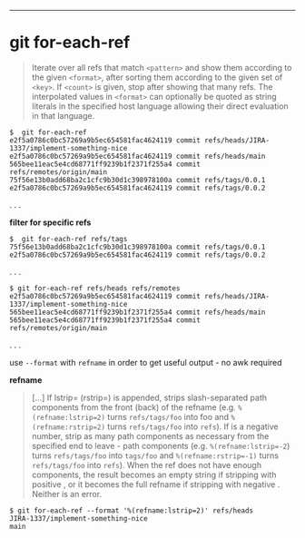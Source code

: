 ---

# git for-each-ref

> Iterate over all refs that match `<pattern>` and show them according to the given `<format>`, after sorting them according to the given set of `<key>`. If `<count>` is given, stop after showing that many refs. The interpolated values in `<format>` can optionally be quoted as string literals in the specified host language allowing their direct evaluation in that language.

```shell
$  git for-each-ref
e2f5a0786c0bc57269a9b5ec654581fac4624119 commit refs/heads/JIRA-1337/implement-something-nice
e2f5a0786c0bc57269a9b5ec654581fac4624119 commit refs/heads/main
565bee11eac5e4cd68771ff9239b1f2371f255a4 commit refs/remotes/origin/main
75f56e13b0add68ba2c1cfc9b30d1c398978100a commit refs/tags/0.0.1
e2f5a0786c0bc57269a9b5ec654581fac4624119 commit refs/tags/0.0.2

```

. . .

**filter for specific refs**
```
$  git for-each-ref refs/tags
75f56e13b0add68ba2c1cfc9b30d1c398978100a commit refs/tags/0.0.1
e2f5a0786c0bc57269a9b5ec654581fac4624119 commit refs/tags/0.0.2
```

. . .

```shell
$ git for-each-ref refs/heads refs/remotes
e2f5a0786c0bc57269a9b5ec654581fac4624119 commit refs/heads/JIRA-1337/implement-something-nice
565bee11eac5e4cd68771ff9239b1f2371f255a4 commit refs/heads/main
565bee11eac5e4cd68771ff9239b1f2371f255a4 commit refs/remotes/origin/main
```

. . .


use `--format` with `refname` in order to get useful output - no awk required

**refname**
> [...] If lstrip=<N> (rstrip=<N>) is appended, strips <N> slash-separated path components from the front (back) of the refname (e.g. `%(refname:lstrip=2)` turns `refs/tags/foo` into foo and `%(refname:rstrip=2)` turns `refs/tags/foo` into `refs`). If <N> is a negative number, strip as many path components as necessary from the specified end to leave -<N> path components (e.g. `%(refname:lstrip=-2`) turns `refs/tags/foo` into `tags/foo` and `%(refname:rstrip=-1)` turns `refs/tags/foo` into `refs`). When the ref does not have enough components, the result becomes an empty string if stripping with positive <N>, or it becomes the full refname if stripping with negative <N>. Neither is an error.

```
$ git for-each-ref --format '%(refname:lstrip=2)' refs/heads
JIRA-1337/implement-something-nice
main
```
